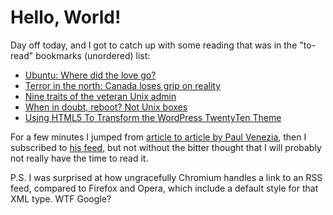 <!-- -
Title: Hello, World!
First Published: 2011-02-25
- -->

Hello, World!
=============

Day off today, and I got to catch up with some reading that was in the 
"to-read" bookmarks (unordered) list:

*   [Ubuntu: Where did the love go?](http://itmanagement.earthweb.com/osrc/article.php/3925641/Ubuntu-Where-Did-the-Love-Go.htm)
*   [Terror in the north: Canada loses grip on reality](http://www.infoworld.com/print/150364)
*   [Nine traits of the veteran Unix admin](http://www.infoworld.com/print/151276)
*   [When in doubt, reboot? Not Unix boxes](http://www.infoworld.com/print/152061)
*   [Using HTML5 To Transform the WordPress TwentyTen Theme](http://www.smashingmagazine.com/2011/02/22/using-html5-to-transform-wordpress-twentyten-theme/)

For a few minutes I jumped from [article to article by Paul Venezia](http://www.infoworld.com/d/data-center/blogs), 
then I subscribed to [his feed](http://www.infoworld.com/blogs/paul-venezia/feed), 
but not without the bitter thought that I will probably not really have the time to read it.

P.S. I was surprised at how ungracefully Chromium handles a link to an 
RSS feed, compared to Firefox and Opera, which include a default style 
for that XML type. WTF Google?
